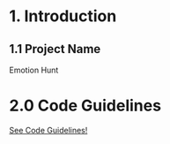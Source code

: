 # 1. Introduction

## 1.1 Project Name
Emotion Hunt

# 2.0 Code Guidelines
[See Code Guidelines!](CODE_GUIDELINES.md)